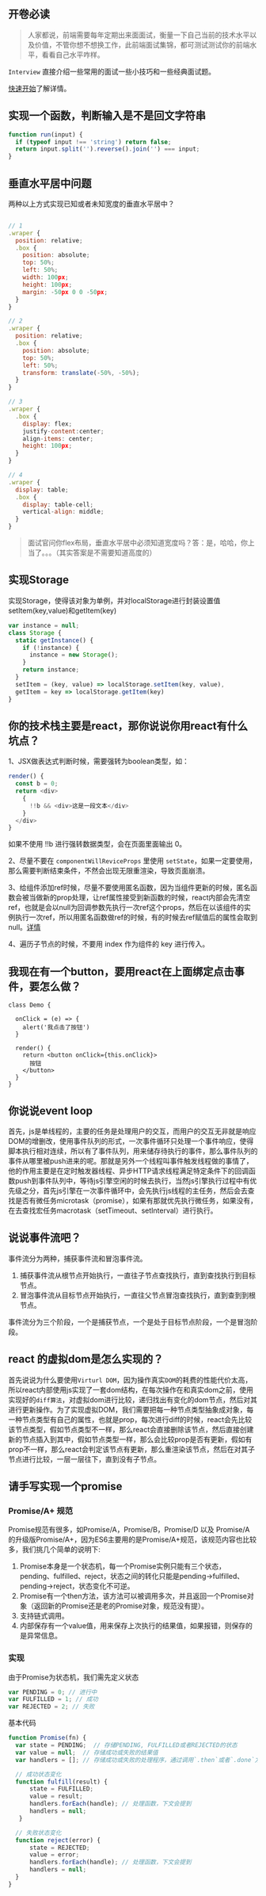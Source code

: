 ## 开卷必读

>人家都说，前端需要每年定期出来面面试，衡量一下自己当前的技术水平以及价值，不管你想不想换工作，此前端面试集锦，都可测试测试你的前端水平，看看自己水平咋样。

`Interview` 直接介绍一些常用的面试一些小技巧和一些经典面试题。

[快速开始](Interview.md)了解详情。

## 实现一个函数，判断输入是不是回文字符串

```js
function run(input) {
  if (typeof input !== 'string') return false;
  return input.split('').reverse().join('') === input;
}
```
## 垂直水平居中问题

两种以上方式实现已知或者未知宽度的垂直水平居中？

```js

// 1
.wraper {
  position: relative;
  .box {
    position: absolute;
    top: 50%;
    left: 50%;
    width: 100px;
    height: 100px;
    margin: -50px 0 0 -50px;
  }
}

// 2
.wraper {
  position: relative;
  .box {
    position: absolute;
    top: 50%;
    left: 50%;
    transform: translate(-50%, -50%);
  }
}

// 3
.wraper {
  .box {
    display: flex;
    justify-content:center;
    align-items: center;
    height: 100px;
  }
}

// 4
.wraper {
  display: table;
  .box {
    display: table-cell;
    vertical-align: middle;
  }
}
```
>面试官问你flex布局，垂直水平居中必须知道宽度吗？答：是，哈哈，你上当了。。。（其实答案是不需要知道高度的）

## 实现Storage
实现Storage，使得该对象为单例，并对localStorage进行封装设置值setItem(key,value)和getItem(key)

```js
var instance = null;
class Storage {
  static getInstance() {
    if (!instance) {
      instance = new Storage();
    }
    return instance;
  }
  setItem = (key, value) => localStorage.setItem(key, value),
  getItem = key => localStorage.getItem(key)
}

```
## 你的技术栈主要是react，那你说说你用react有什么坑点？
1、JSX做表达式判断时候，需要强转为boolean类型，如：

```js
render() {
  const b = 0;
  return <div>
    {
      !!b && <div>这是一段文本</div>
    }
  </div>
}
```
如果不使用 !!b 进行强转数据类型，会在页面里面输出 0。

2、尽量不要在 `componentWillReviceProps` 里使用 `setState`，如果一定要使用，那么需要判断结束条件，不然会出现无限重渲染，导致页面崩溃。

3、给组件添加ref时候，尽量不要使用匿名函数，因为当组件更新的时候，匿名函数会被当做新的prop处理，让ref属性接受到新函数的时候，react内部会先清空ref，也就是会以null为回调参数先执行一次ref这个props，然后在以该组件的实例执行一次ref，所以用匿名函数做ref的时候，有的时候去ref赋值后的属性会取到null。[详情](https://reactjs.org/docs/refs-and-the-dom.html#caveats)

4、遍历子节点的时候，不要用 index 作为组件的 key 进行传入。

## 我现在有一个button，要用react在上面绑定点击事件，要怎么做？

```react
class Demo {

  onClick = (e) => {
    alert('我点击了按钮')
  }

  render() {
    return <button onClick={this.onClick}>
      按钮
    </button>
  }
}
```

## 你说说event loop

  首先，js是单线程的，主要的任务是处理用户的交互，而用户的交互无非就是响应DOM的增删改，使用事件队列的形式，一次事件循环只处理一个事件响应，使得脚本执行相对连续，所以有了事件队列，用来储存待执行的事件，那么事件队列的事件从哪里被push进来的呢。那就是另外一个线程叫事件触发线程做的事情了，他的作用主要是在定时触发器线程、异步HTTP请求线程满足特定条件下的回调函数push到事件队列中，等待js引擎空闲的时候去执行，当然js引擎执行过程中有优先级之分，首先js引擎在一次事件循环中，会先执行js线程的主任务，然后会去查找是否有微任务microtask（promise），如果有那就优先执行微任务，如果没有，在去查找宏任务macrotask（setTimeout、setInterval）进行执行。

## 说说事件流吧？

事件流分为两种，捕获事件流和冒泡事件流。
1. 捕获事件流从根节点开始执行，一直往子节点查找执行，直到查找执行到目标节点。
2. 冒泡事件流从目标节点开始执行，一直往父节点冒泡查找执行，直到查到到根节点。

事件流分为三个阶段，一个是捕获节点，一个是处于目标节点阶段，一个是冒泡阶段。

## react 的虚拟dom是怎么实现的？

  首先说说为什么要使用`Virturl DOM`，因为操作真实`DOM`的耗费的性能代价太高，所以react内部使用js实现了一套dom结构，在每次操作在和真实dom之前，使用实现好的`diff算法`，对虚拟dom进行比较，递归找出有变化的dom节点，然后对其进行更新操作。为了实现虚拟DOM，我们需要把每一种节点类型抽象成对象，每一种节点类型有自己的属性，也就是prop，每次进行diff的时候，react会先比较该节点类型，假如节点类型不一样，那么react会直接删除该节点，然后直接创建新的节点插入到其中，假如节点类型一样，那么会比较prop是否有更新，假如有prop不一样，那么react会判定该节点有更新，那么重渲染该节点，然后在对其子节点进行比较，一层一层往下，直到没有子节点。

##  请手写实现一个promise
### Promise/A+ 规范

Promise规范有很多，如Promise/A，Promise/B，Promise/D 以及 Promise/A 的升级版Promise/A+，因为ES6主要用的是Promise/A+规范，该规范内容也比较多，我们挑几个简单的说明下:

1. Promise本身是一个状态机，每一个Promise实例只能有三个状态，pending、fulfilled、reject，状态之间的转化只能是pending->fulfilled、pending->reject，状态变化不可逆。
2. Promise有一个then方法，该方法可以被调用多次，并且返回一个Promise对象（返回新的Promise还是老的Promise对象，规范没有提）。
3. 支持链式调用。
4. 内部保存有一个value值，用来保存上次执行的结果值，如果报错，则保存的是异常信息。
### 实现
由于Promise为状态机，我们需先定义状态

```js
var PENDING = 0; // 进行中
var FULFILLED = 1; // 成功
var REJECTED = 2; // 失败
```

基本代码

```js
function Promise(fn) {
  var state = PENDING;  // 存储PENDING, FULFILLED或者REJECTED的状态
  var value = null;  // 存储成功或失败的结果值
  var handlers = []; // 存储成功或失败的处理程序，通过调用`.then`或者`.done`方法

  // 成功状态变化
  function fulfill(result) {
      state = FULFILLED;
      value = result;
      handlers.forEach(handle); // 处理函数，下文会提到
      handlers = null;
   }

  // 失败状态变化
  function reject(error) {
      state = REJECTED;
      value = error;
      handlers.forEach(handle); // 处理函数，下文会提到
      handlers = null;
  }
}
```